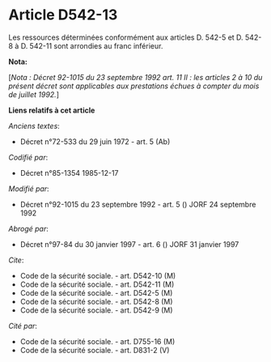 # Article D542-13

Les ressources déterminées conformément aux articles D. 542-5 et D. 542-8 à D. 542-11 sont arrondies au franc inférieur.

**Nota:**

[*Nota : Décret 92-1015 du 23 septembre 1992 art. 11 II : les articles 2 à 10 du présent décret sont applicables aux
prestations échues à compter du mois de juillet 1992.*]

**Liens relatifs à cet article**

_Anciens textes_:

  - Décret n°72-533 du 29 juin 1972 - art. 5 (Ab)

_Codifié par_:

  - Décret n°85-1354 1985-12-17

_Modifié par_:

  - Décret n°92-1015 du 23 septembre 1992 - art. 5 () JORF 24 septembre 1992

_Abrogé par_:

  - Décret n°97-84 du 30 janvier 1997 - art. 6 () JORF 31 janvier 1997

_Cite_:

  - Code de la sécurité sociale. - art. D542-10 (M)
  - Code de la sécurité sociale. - art. D542-11 (M)
  - Code de la sécurité sociale. - art. D542-5 (M)
  - Code de la sécurité sociale. - art. D542-8 (M)
  - Code de la sécurité sociale. - art. D542-9 (M)

_Cité par_:

  - Code de la sécurité sociale. - art. D755-16 (M)
  - Code de la sécurité sociale. - art. D831-2 (V)
